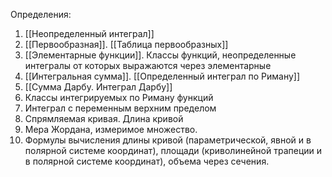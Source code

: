 Определения:
1. [[Неопределенный интеграл]]
2. [[Первообразная]]. [[Таблица первообразных]]
3. [[Элементарные функции]]. Классы функций, неопределенные интегралы от которых выражаются через элементарные
4. [[Интегральная сумма]]. [[Определенный интеграл по Риману]]
5. [[Сумма Дарбу. Интеграл Дарбу]]
6. Классы интегрируемых по Риману функций
7. Интеграл с переменным верхним пределом
8. Спрямляемая кривая. Длина кривой
9. Мера Жордана, измеримое множество. 
10. Формулы вычисления длины кривой (параметрической, явной и в полярной системе координат), площади (криволинейной трапеции и в полярной системе координат), объема через сечения.